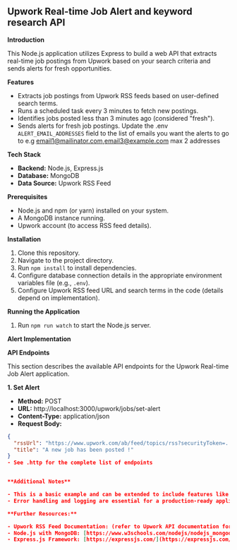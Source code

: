 ## Upwork Real-time Job Alert and keyword research API

**Introduction**

This Node.js application utilizes Express to build a web API that extracts real-time job postings from Upwork based on your search criteria and sends alerts for fresh opportunities.

**Features**

- Extracts job postings from Upwork RSS feeds based on user-defined search terms.
- Runs a scheduled task every 3 minutes to fetch new postings.
- Identifies jobs posted less than 3 minutes ago (considered "fresh").
- Sends alerts for fresh job postings. Update the .env `ALERT_EMAIL_ADDRESSES` field to the list of emails you want the alerts to go to e.g email1@mailinator.com,email3@example.com max 2 addresses

**Tech Stack**

- **Backend:** Node.js, Express.js
- **Database:** MongoDB
- **Data Source:** Upwork RSS Feed

**Prerequisites**

- Node.js and npm (or yarn) installed on your system.
- A MongoDB instance running.
- Upwork account (to access RSS feed details).

**Installation**

1. Clone this repository.
2. Navigate to the project directory.
3. Run `npm install` to install dependencies.
4. Configure database connection details in the appropriate environment variables file (e.g., `.env`).
5. Configure Upwork RSS feed URL and search terms in the code (details depend on implementation).

**Running the Application**

1. Run `npm run watch` to start the Node.js server.

**Alert Implementation**

**API Endpoints**

This section describes the available API endpoints for the Upwork Real-time Job Alert application.

**1. Set Alert**

- **Method:** POST
- **URL:** http://localhost:3000/upwork/jobs/set-alert
- **Content-Type:** application/json
- **Request Body:**

```json
{
  "rssUrl": "https://www.upwork.com/ab/feed/topics/rss?securityToken=...",
  "title": "A new job has been posted !"
}
- See .http for the complete list of endpoints


**Additional Notes**

- This is a basic example and can be extended to include features like user authentication, search filters, and more robust alerting mechanisms.
- Error handling and logging are essential for a production-ready application and should be implemented.

**Further Resources:**

- Upwork RSS Feed Documentation: (refer to Upwork API documentation for details on RSS feed access)
- Node.js with MongoDB: [https://www.w3schools.com/nodejs/nodejs_mongodb.asp](https://www.w3schools.com/nodejs/nodejs_mongodb.asp) Incase you want to extend the features
- Express.js Framework: [https://expressjs.com/](https://expressjs.com/)
```
